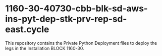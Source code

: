 # 1160-30-40730-cbb-blk-sd-aws-ins-pyt-dep-stk-prv-rep-sd-east.cycle
This repository contains the Private Python Deployment files to deploy the legs in the Installation BLOCK 1160-30.
